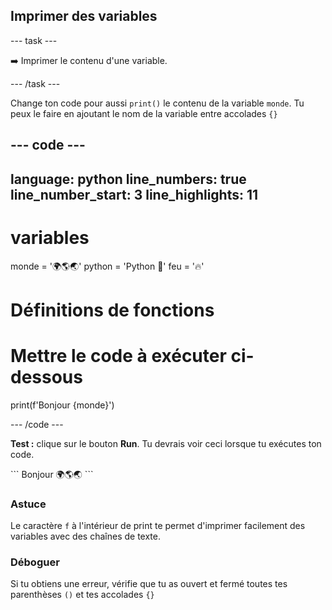 <h2 class="c-project-heading--task">Imprimer des variables</h2>

--- task ---

➡️ Imprimer le contenu d'une variable.

--- /task ---

Change ton code pour aussi `print()` le contenu de la variable `monde`. Tu peux le faire en ajoutant le nom de la variable entre accolades `{}`

--- code ---
---
language: python
line_numbers: true
line_number_start: 3
line_highlights: 11
---

# variables
monde = '🌍🌎🌏'
python = 'Python 🐍'
feu = '🔥'

# Définitions de fonctions

# Mettre le code à exécuter ci-dessous
print(f'Bonjour {monde}')

--- /code ---

**Test :** clique sur le bouton **Run**.
Tu devrais voir ceci lorsque tu exécutes ton code.

<div class="c-project-output">
```
Bonjour 🌍🌎🌏
```
</div>

<div class="c-project-callout c-project-callout--tip">

### Astuce

Le caractère `f` à l'intérieur de print te permet d'imprimer facilement des variables avec des chaînes de texte.

</div>

<div class="c-project-callout c-project-callout--debug">

### Déboguer

Si tu obtiens une erreur, vérifie que tu as ouvert et fermé toutes tes parenthèses `()` et tes accolades `{}`

</div>
